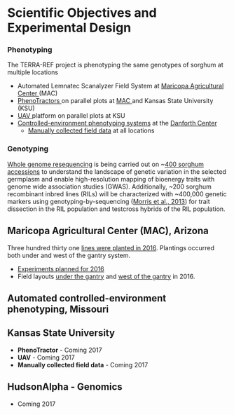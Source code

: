 # Scientific Objectives and Experimental Design

### Phenotyping

The TERRA-REF project is phenotyping the same genotypes of sorghum at multiple locations

* Automated Lemnatec Scanalyzer Field System at [Maricopa Agricultural Center ](experimental-design/experimental-design-mac.md)\(MAC\)
* [PhenoTractors ](protocols/phenotractor-protocols.md)on parallel plots at [MAC ](experimental-design/experimental-design-mac.md)and Kansas State University \(KSU\)
* [UAV ](protocols/uav-protocols.md)platform on parallel plots at KSU
* [Controlled-environment phenotyping systems](protocols/controlled-environment-protocols.md) at the [Danforth Center](experimental-design/experimental-design-danforth.md)
  * [Manually collected field data](protocols/manual-field-data-protocols.md) at all locations

### Genotyping

[Whole genome resequencing](experimental-design/experimental-design-genomics.md) is being carried out on ~[400 sorghum accessions]() to understand the landscape of genetic variation in the selected germplasm and enable high-resolution mapping of bioenergy traits with genome wide association studies \(GWAS\). Additionally, ~200 sorghum recombinant inbred lines \(RILs\) will be characterized with ~400,000 genetic markers using genotyping-by-sequencing \([Morris et al., 2013](http://www.g3journal.org/content/early/2013/09/13/g3.113.008417)\) for trait dissection in the RIL population and testcross hybrids of the RIL population.

## Maricopa Agricultural Center \(MAC\), Arizona

Three hundred thirty one [lines were planted in 2016](https://docs.google.com/spreadsheets/d/1Nfabx_n1rNlO6NW3olD8MAibJ3KHnOMmMwOYYw4wwGc/pubhtml?gid=239932660&single=true&widget=true&headers=false). Plantings occurred both under and west of the gantry system.

* [Experiments planned for 2016](https://docs.google.com/spreadsheets/d/1Nfabx_n1rNlO6NW3olD8MAibJ3KHnOMmMwOYYw4wwGc/pubhtml?gid=890543376&single=true&widget=true&headers=false)
* Field layouts [under the gantry](https://docs.google.com/spreadsheets/d/1Nfabx_n1rNlO6NW3olD8MAibJ3KHnOMmMwOYYw4wwGc/pubhtml?gid=1231399646&single=true&widget=true&headers=false) and [west of the gantry](https://docs.google.com/spreadsheets/d/1Nfabx_n1rNlO6NW3olD8MAibJ3KHnOMmMwOYYw4wwGc/pubhtml?gid=728631369&single=true&widget=true&headers=false) in 2016.

## Automated controlled-environment phenotyping, Missouri



## Kansas State University

* **PhenoTractor** - Coming 2017
* **UAV** - Coming 2017
* **Manually collected field data** - Coming 2017

## HudsonAlpha - Genomics

* Coming 2017

